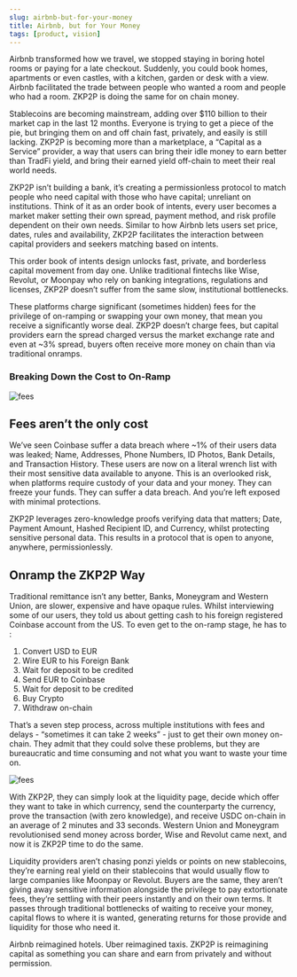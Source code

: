 ```yaml
---
slug: airbnb-but-for-your-money
title: Airbnb, but for Your Money
tags: [product, vision]
---
```


Airbnb transformed how we travel, we stopped staying in boring hotel rooms or paying for a late checkout. Suddenly, you could book homes, apartments or even castles, with a kitchen, garden or desk with a view. Airbnb facilitated the trade between people who wanted a room and people who had a room. ZKP2P is doing the same for on chain money.

Stablecoins are becoming mainstream, adding over $110 billion to their market cap in the last 12 months. Everyone is trying to get a piece of the pie, but bringing them on and off chain fast, privately, and easily is still lacking. ZKP2P is becoming more than a marketplace, a “Capital as a Service” provider, a way that users can bring their idle money to earn better than TradFi yield, and bring their earned yield off-chain to meet their real world needs.

ZKP2P isn’t building a bank, it’s creating a permissionless protocol to match people who need capital with those who have capital; unreliant on institutions. Think of it as an order book of intents, every user becomes a market maker setting their own spread, payment method, and risk profile dependent on their own needs. Similar to how Airbnb lets users set price, dates, rules and availability, ZKP2P facilitates the interaction between capital providers and seekers matching based on intents.

This order book of intents design unlocks fast, private, and borderless capital movement from day one. Unlike traditional fintechs like Wise, Revolut, or Moonpay who rely on banking integrations, regulations and licenses, ZKP2P doesn’t suffer from the same slow, institutional bottlenecks.

These platforms charge significant (sometimes hidden) fees for the privilege of on-ramping or swapping your own money, that mean you receive a significantly worse deal. ZKP2P doesn’t charge fees, but capital providers earn the spread charged versus the market exchange rate and even at ~3% spread, buyers often receive more money on chain than via traditional onramps.

### Breaking Down the Cost to On-Ramp

![fees](/img/airbnb/fees.jpeg)

## Fees aren’t the only cost

We’ve seen Coinbase suffer a data breach where ~1% of their users data was leaked; Name, Addresses, Phone Numbers, ID Photos, Bank Details, and Transaction History. These users are now on a literal wrench list with their most sensitive data available to anyone. This is an overlooked risk, when platforms require custody of your data and your money. They can freeze your funds. They can suffer a data breach. And you’re left exposed with minimal protections.

ZKP2P leverages zero-knowledge proofs verifying data that matters; Date, Payment Amount, Hashed Recipient ID, and Currency, whilst protecting sensitive personal data.  This results in a protocol that is open to anyone, anywhere, permissionlessly.

## Onramp the ZKP2P Way

Traditional remittance isn’t any better, Banks, Moneygram and Western Union, are slower, expensive and have opaque rules. Whilst interviewing some of our users, they told us about getting cash to his foreign registered Coinbase account from the US. To even get to the on-ramp stage, he has to :

1. Convert USD to EUR
2. Wire EUR to his Foreign Bank
3. Wait for deposit to be credited
4. Send EUR to Coinbase
5. Wait for deposit to be credited
6. Buy Crypto
7. Withdraw on-chain

That’s a seven step process, across multiple institutions with fees and delays - “sometimes it can take 2 weeks” - just to get their own money on-chain. They admit that they could solve these problems, but they are bureaucratic and time consuming and not what you want to waste your time on.

![fees](/img/airbnb/onboaridingflow.jpeg)


With ZKP2P, they can simply look at the liquidity page, decide which offer they want to take in which currency, send the counterparty the currency, prove the transaction (with zero knowledge), and receive USDC on-chain in an average of 2 minutes and 33 seconds. Western Union and Moneygram revolutionised send money across border, Wise and Revolut came next, and now it is ZKP2P time to do the same.

Liquidity providers aren’t chasing ponzi yields or points on new stablecoins, they’re earning real yield on their stablecoins that would usually flow to large companies like Moonpay or Revolut. Buyers are the same, they aren’t giving away sensitive information alongside the privilege to pay extortionate fees, they’re settling with their peers instantly and on their own terms. It passes through traditional bottlenecks of waiting to receive your money, capital flows to where it is wanted, generating returns for those provide and liquidity for those who need it.

Airbnb reimagined hotels. Uber reimagined taxis. ZKP2P is reimagining capital as something you can share and earn from privately and without permission.